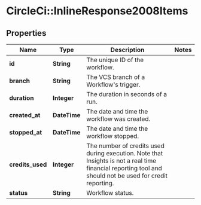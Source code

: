 # CircleCi::InlineResponse2008Items

## Properties
Name | Type | Description | Notes
------------ | ------------- | ------------- | -------------
**id** | **String** | The unique ID of the workflow. | 
**branch** | **String** | The VCS branch of a Workflow&#x27;s trigger. | 
**duration** | **Integer** | The duration in seconds of a run. | 
**created_at** | **DateTime** | The date and time the workflow was created. | 
**stopped_at** | **DateTime** | The date and time the workflow stopped. | 
**credits_used** | **Integer** | The number of credits used during execution. Note that Insights is not a real time financial reporting tool and should not be used for credit reporting. | 
**status** | **String** | Workflow status. | 

